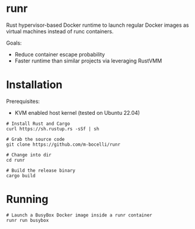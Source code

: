 # runr

Rust hypervisor-based Docker runtime to launch regular Docker images as virtual machines instead of runc containers.

Goals:
- Reduce container escape probability
- Faster runtime than similar projects via leveraging RustVMM

# Installation

Prerequisites:
- KVM enabled host kernel (tested on Ubuntu 22.04)

```
# Install Rust and Cargo
curl https://sh.rustup.rs -sSf | sh

# Grab the source code
git clone https://github.com/m-bocelli/runr

# Change into dir
cd runr

# Build the release binary
cargo build
```

# Running

```
# Launch a BusyBox Docker image inside a runr container
runr run busybox
```
